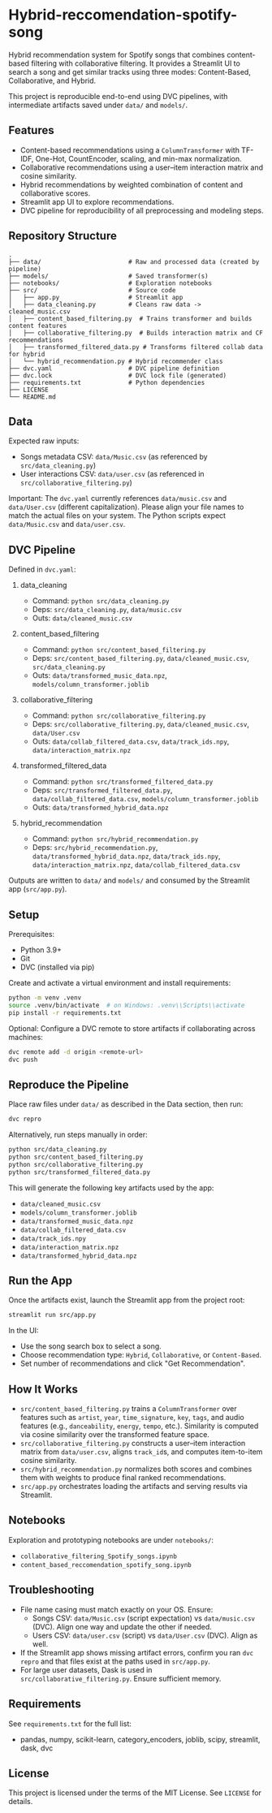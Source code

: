 # Hybrid-reccomendation-spotify-song

Hybrid recommendation system for Spotify songs that combines content-based filtering with collaborative filtering. It provides a Streamlit UI to search a song and get similar tracks using three modes: Content-Based, Collaborative, and Hybrid.

This project is reproducible end-to-end using DVC pipelines, with intermediate artifacts saved under `data/` and `models/`.

## Features

- Content-based recommendations using a `ColumnTransformer` with TF-IDF, One-Hot, CountEncoder, scaling, and min-max normalization.
- Collaborative recommendations using a user–item interaction matrix and cosine similarity.
- Hybrid recommendations by weighted combination of content and collaborative scores.
- Streamlit app UI to explore recommendations.
- DVC pipeline for reproducibility of all preprocessing and modeling steps.

## Repository Structure

```
.
├── data/                        # Raw and processed data (created by pipeline)
├── models/                      # Saved transformer(s)
├── notebooks/                   # Exploration notebooks
├── src/                         # Source code
│   ├── app.py                   # Streamlit app
│   ├── data_cleaning.py         # Cleans raw data -> cleaned_music.csv
│   ├── content_based_filtering.py  # Trains transformer and builds content features
│   ├── collaborative_filtering.py  # Builds interaction matrix and CF recommendations
│   ├── transformed_filtered_data.py # Transforms filtered collab data for hybrid
│   └── hybrid_recommendation.py # Hybrid recommender class
├── dvc.yaml                     # DVC pipeline definition
├── dvc.lock                     # DVC lock file (generated)
├── requirements.txt             # Python dependencies
├── LICENSE
└── README.md
```

## Data

Expected raw inputs:

- Songs metadata CSV: `data/Music.csv` (as referenced by `src/data_cleaning.py`)
- User interactions CSV: `data/user.csv` (as referenced in `src/collaborative_filtering.py`)

Important: The `dvc.yaml` currently references `data/music.csv` and `data/User.csv` (different capitalization). Please align your file names to match the actual files on your system. The Python scripts expect `data/Music.csv` and `data/user.csv`.

## DVC Pipeline

Defined in `dvc.yaml`:

1. data_cleaning
   - Command: `python src/data_cleaning.py`
   - Deps: `src/data_cleaning.py`, `data/music.csv`
   - Outs: `data/cleaned_music.csv`

2. content_based_filtering
   - Command: `python src/content_based_filtering.py`
   - Deps: `src/content_based_filtering.py`, `data/cleaned_music.csv`, `src/data_cleaning.py`
   - Outs: `data/transformed_music_data.npz`, `models/column_transformer.joblib`

3. collaborative_filtering
   - Command: `python src/collaborative_filtering.py`
   - Deps: `src/collaborative_filtering.py`, `data/cleaned_music.csv`, `data/User.csv`
   - Outs: `data/collab_filtered_data.csv`, `data/track_ids.npy`, `data/interaction_matrix.npz`

4. transformed_filtered_data
   - Command: `python src/transformed_filtered_data.py`
   - Deps: `src/transformed_filtered_data.py`, `data/collab_filtered_data.csv`, `models/column_transformer.joblib`
   - Outs: `data/transformed_hybrid_data.npz`

5. hybrid_recommendation
   - Command: `python src/hybrid_recommendation.py`
   - Deps: `src/hybrid_recommendation.py`, `data/transformed_hybrid_data.npz`, `data/track_ids.npy`, `data/interaction_matrix.npz`, `data/collab_filtered_data.csv`

Outputs are written to `data/` and `models/` and consumed by the Streamlit app (`src/app.py`).

## Setup

Prerequisites:

- Python 3.9+
- Git
- DVC (installed via pip)

Create and activate a virtual environment and install requirements:

```bash
python -m venv .venv
source .venv/bin/activate  # on Windows: .venv\\Scripts\\activate
pip install -r requirements.txt
```

Optional: Configure a DVC remote to store artifacts if collaborating across machines:

```bash
dvc remote add -d origin <remote-url>
dvc push
```

## Reproduce the Pipeline

Place raw files under `data/` as described in the Data section, then run:

```bash
dvc repro
```

Alternatively, run steps manually in order:

```bash
python src/data_cleaning.py
python src/content_based_filtering.py
python src/collaborative_filtering.py
python src/transformed_filtered_data.py
```

This will generate the following key artifacts used by the app:

- `data/cleaned_music.csv`
- `models/column_transformer.joblib`
- `data/transformed_music_data.npz`
- `data/collab_filtered_data.csv`
- `data/track_ids.npy`
- `data/interaction_matrix.npz`
- `data/transformed_hybrid_data.npz`

## Run the App

Once the artifacts exist, launch the Streamlit app from the project root:

```bash
streamlit run src/app.py
```

In the UI:

- Use the song search box to select a song.
- Choose recommendation type: `Hybrid`, `Collaborative`, or `Content-Based`.
- Set number of recommendations and click "Get Recommendation".

## How It Works

- `src/content_based_filtering.py` trains a `ColumnTransformer` over features such as `artist`, `year`, `time_signature`, `key`, `tags`, and audio features (e.g., `danceability`, `energy`, `tempo`, etc.). Similarity is computed via cosine similarity over the transformed feature space.
- `src/collaborative_filtering.py` constructs a user–item interaction matrix from `data/user.csv`, aligns `track_id`s, and computes item-to-item cosine similarity.
- `src/hybrid_recommendation.py` normalizes both scores and combines them with weights to produce final ranked recommendations.
- `src/app.py` orchestrates loading the artifacts and serving results via Streamlit.

## Notebooks

Exploration and prototyping notebooks are under `notebooks/`:

- `collaborative_filtering_Spotify_songs.ipynb`
- `content_based_reccomendation_spotify_song.ipynb`

## Troubleshooting

- File name casing must match exactly on your OS. Ensure:
  - Songs CSV: `data/Music.csv` (script expectation) vs `data/music.csv` (DVC). Align one way and update the other if needed.
  - Users CSV: `data/user.csv` (script) vs `data/User.csv` (DVC). Align as well.
- If the Streamlit app shows missing artifact errors, confirm you ran `dvc repro` and that files exist at the paths used in `src/app.py`.
- For large user datasets, Dask is used in `src/collaborative_filtering.py`. Ensure sufficient memory.

## Requirements

See `requirements.txt` for the full list:

- pandas, numpy, scikit-learn, category_encoders, joblib, scipy, streamlit, dask, dvc

## License

This project is licensed under the terms of the MIT License. See `LICENSE` for details.